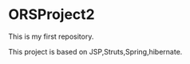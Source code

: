 ORSProject2
===========

This is my first repository.

This project is based on JSP,Struts,Spring,hibernate.
